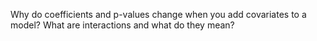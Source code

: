 Why do coefficients and p-values change when you add covariates to a model? What are interactions and what do they mean?
